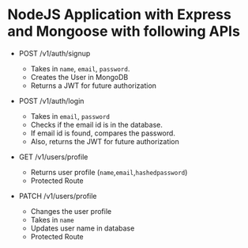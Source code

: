 # NodeJS Application with Express and Mongoose with following APIs

+ POST /v1/auth/signup

	+ Takes in `name`, `email`, `password`.
	+ Creates the User in MongoDB
	+ Returns a JWT for future authorization

+ POST /v1/auth/login

	+ Takes in `email`, `password`
	+ Checks if the email id is in the database.
	+ If email id is found, compares the password.
	+ Also, returns the JWT for future authorization

+ GET /v1/users/profile

	+ Returns user profile (`name`,`email`,`hashedpassword`)
	+ Protected Route


+ PATCH /v1/users/profile

	+ Changes the user profile
	+ Takes in `name`
	+ Updates user name in database
	+ Protected Route


